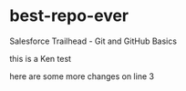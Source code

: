 # best-repo-ever
Salesforce Trailhead - Git and GitHub Basics

this is a Ken test

here are some more changes on line 3
